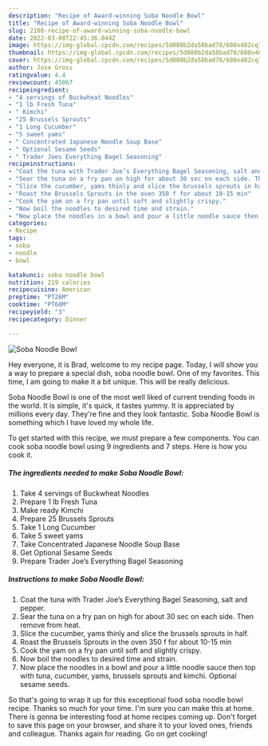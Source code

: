 ```yaml
---
description: "Recipe of Award-winning Soba Noodle Bowl"
title: "Recipe of Award-winning Soba Noodle Bowl"
slug: 2108-recipe-of-award-winning-soba-noodle-bowl
date: 2022-03-08T22:45:36.844Z
image: https://img-global.cpcdn.com/recipes/5d080b2da58bad78/680x482cq70/soba-noodle-bowl-recipe-main-photo.jpg
thumbnail: https://img-global.cpcdn.com/recipes/5d080b2da58bad78/680x482cq70/soba-noodle-bowl-recipe-main-photo.jpg
cover: https://img-global.cpcdn.com/recipes/5d080b2da58bad78/680x482cq70/soba-noodle-bowl-recipe-main-photo.jpg
author: Jose Gross
ratingvalue: 4.4
reviewcount: 45067
recipeingredient:
- "4 servings of Buckwheat Noodles"
- "1 lb Fresh Tuna"
- " Kimchi"
- "25 Brussels Sprouts"
- "1 Long Cucumber"
- "5 sweet yams"
- " Concentrated Japanese Noodle Soup Base"
- " Optional Sesame Seeds"
- " Trader Joes Everything Bagel Seasoning"
recipeinstructions:
- "Coat the tuna with Trader Joe’s Everything Bagel Seasoning, salt and pepper."
- "Sear the tuna on a fry pan on high for about 30 sec on each side. Then remove from heat."
- "Slice the cucumber, yams thinly and slice the brussels sprouts in half."
- "Roast the Brussels Sprouts in the oven 350 f for about 10-15 min"
- "Cook the yam on a fry pan until soft and slightly crispy."
- "Now boil the noodles to desired time and strain."
- "Now place the noodles in a bowl and pour a little noodle sauce then top with tuna, cucumber, yams, brussels sprouts and kimchi. Optional sesame seeds."
categories:
- Recipe
tags:
- soba
- noodle
- bowl

katakunci: soba noodle bowl 
nutrition: 219 calories
recipecuisine: American
preptime: "PT26M"
cooktime: "PT60M"
recipeyield: "3"
recipecategory: Dinner

---
```



![Soba Noodle Bowl](https://img-global.cpcdn.com/recipes/5d080b2da58bad78/680x482cq70/soba-noodle-bowl-recipe-main-photo.jpg)

Hey everyone, it is Brad, welcome to my recipe page. Today, I will show you a way to prepare a special dish, soba noodle bowl. One of my favorites. This time, I am going to make it a bit unique. This will be really delicious.

Soba Noodle Bowl is one of the most well liked of current trending foods in the world. It is simple, it's quick, it tastes yummy. It is appreciated by millions every day. They're fine and they look fantastic. Soba Noodle Bowl is something which I have loved my whole life.




To get started with this recipe, we must prepare a few components. You can cook soba noodle bowl using 9 ingredients and 7 steps. Here is how you cook it.

<!--inarticleads1-->

##### The ingredients needed to make Soba Noodle Bowl:

1. Take 4 servings of Buckwheat Noodles
1. Prepare 1 lb Fresh Tuna
1. Make ready  Kimchi
1. Prepare 25 Brussels Sprouts
1. Take 1 Long Cucumber
1. Take 5 sweet yams
1. Take  Concentrated Japanese Noodle Soup Base
1. Get  Optional Sesame Seeds
1. Prepare  Trader Joe’s Everything Bagel Seasoning




<!--inarticleads2-->

##### Instructions to make Soba Noodle Bowl:

1. Coat the tuna with Trader Joe’s Everything Bagel Seasoning, salt and pepper.
1. Sear the tuna on a fry pan on high for about 30 sec on each side. Then remove from heat.
1. Slice the cucumber, yams thinly and slice the brussels sprouts in half.
1. Roast the Brussels Sprouts in the oven 350 f for about 10-15 min
1. Cook the yam on a fry pan until soft and slightly crispy.
1. Now boil the noodles to desired time and strain.
1. Now place the noodles in a bowl and pour a little noodle sauce then top with tuna, cucumber, yams, brussels sprouts and kimchi. Optional sesame seeds.




So that's going to wrap it up for this exceptional food soba noodle bowl recipe. Thanks so much for your time. I'm sure you can make this at home. There is gonna be interesting food at home recipes coming up. Don't forget to save this page on your browser, and share it to your loved ones, friends and colleague. Thanks again for reading. Go on get cooking!
